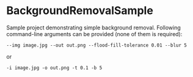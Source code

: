 # BackgroundRemovalSample
Sample project demonstrating simple background removal. Following command-line arguments can be provided (none of them is required):

    --img image.jpg --out out.png --flood-fill-tolerance 0.01 --blur 5
or

    -i image.jpg -o out.png -t 0.1 -b 5

